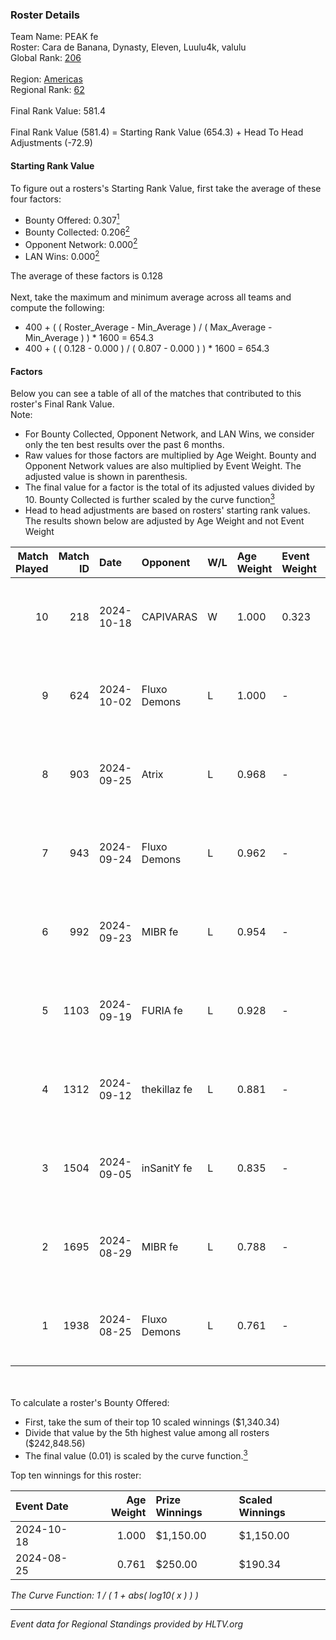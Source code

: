 ### Roster Details<br />
Team Name: PEAK fe<br />
Roster: Cara de Banana, Dynasty, Eleven, Luulu4k, valulu<br />
Global Rank: [206](../../standings_global_2024_10_30.md)<br />
<br />
Region: [Americas]( ../../standings_americas_2024_10_30.md)<br />
Regional Rank: [62]( ../../standings_americas_2024_10_30.md)<br />
<br />
Final Rank Value:  581.4<br />
<br />
Final Rank Value (581.4) = Starting Rank Value (654.3) + Head To Head Adjustments (-72.9)<br />

#### Starting Rank Value<br />
To figure out a rosters's Starting Rank Value, first take the average of these four factors:<br />
- Bounty Offered: 0.307[<sup>1</sup>](#table2)
- Bounty Collected: 0.206[<sup>2</sup>](#table1)
- Opponent Network: 0.000[<sup>2</sup>](#table1)
- LAN Wins: 0.000[<sup>2</sup>](#table1)

The average of these factors is 0.128<br />
<br />
Next, take the maximum and minimum average across all teams and compute the following:<br />
- 400 + ( ( Roster_Average - Min_Average ) / ( Max_Average - Min_Average ) ) * 1600 = 654.3
- 400 + ( ( 0.128 - 0.000 ) / ( 0.807 - 0.000 ) ) * 1600 = 654.3


#### Factors<br />
Below you can see a table of all of the matches that contributed to this roster's Final Rank Value.<br />
Note:<br />

- For Bounty Collected, Opponent Network, and LAN Wins, we consider only the ten best results over the past 6 months.
- Raw values for those factors are multiplied by Age Weight. Bounty and Opponent Network values are also multiplied by Event Weight. The adjusted value is shown in parenthesis.
- The final value for a factor is the total of its adjusted values divided by 10. Bounty Collected is further scaled by the curve function[<sup>3</sup>](#curveFunction)
- Head to head adjustments are based on rosters' starting rank values. The results shown below are adjusted by Age Weight and not Event Weight
<span id="table1"></span><br />


| Match Played | Match ID | Date       | Opponent     | W/L | Age Weight | Event Weight | Bounty Collected | Opponent Network | LAN Wins  | H2H Adj. | Roster                                           |
| -: | -: | :- | :- | :- | :- | :- | :- | :- | :- | -: | :- |
|           10 |      218 | 2024-10-18 | CAPIVARAS    | W   | 1.000      | 0.323        | 0.004 (0.001)    | 0.000 (0.000)    | 0 (0.000) |    11.92 | Cara de Banana, Dynasty, Eleven, Luulu4k, valulu |
|            9 |      624 | 2024-10-02 | Fluxo Demons | L   | 1.000      | -            | -                | -                | -         |    -7.24 | Cara de Banana, Dynasty, Eleven, Luulu4k, valulu |
|            8 |      903 | 2024-09-25 | Atrix        | L   | 0.968      | -            | -                | -                | -         |   -10.44 | Cara de Banana, Dynasty, Eleven, Luulu4k, valulu |
|            7 |      943 | 2024-09-24 | Fluxo Demons | L   | 0.962      | -            | -                | -                | -         |    -7.93 | Cara de Banana, Dynasty, Eleven, Luulu4k, valulu |
|            6 |      992 | 2024-09-23 | MIBR fe      | L   | 0.954      | -            | -                | -                | -         |   -10.63 | Cara de Banana, Dynasty, Eleven, Luulu4k, valulu |
|            5 |     1103 | 2024-09-19 | FURIA fe     | L   | 0.928      | -            | -                | -                | -         |    -6.21 | Cara de Banana, Dynasty, Eleven, Luulu4k, valulu |
|            4 |     1312 | 2024-09-12 | thekillaz fe | L   | 0.881      | -            | -                | -                | -         |   -11.93 | Cara de Banana, Dynasty, Eleven, Luulu4k, valulu |
|            3 |     1504 | 2024-09-05 | inSanitY fe  | L   | 0.835      | -            | -                | -                | -         |   -11.60 | Cara de Banana, Dynasty, Eleven, Luulu4k, valulu |
|            2 |     1695 | 2024-08-29 | MIBR fe      | L   | 0.788      | -            | -                | -                | -         |    -9.92 | Cara de Banana, Dynasty, Eleven, Luulu4k, valulu |
|            1 |     1938 | 2024-08-25 | Fluxo Demons | L   | 0.761      | -            | -                | -                | -         |    -8.93 | Cara de Banana, Dynasty, Eleven, Luulu4k, valulu |

<br />
<span id="table2"></span><br />
To calculate a roster's Bounty Offered:<br />

- First, take the sum of their top 10 scaled winnings ($1,340.34)
- Divide that value by the 5th highest value among all rosters ($242,848.56)
- The final value (0.01) is scaled by the curve function.[<sup>3</sup>](#curveFunction)

Top ten winnings for this roster:<br />

| Event Date | Age Weight | Prize Winnings | Scaled Winnings |
| :- | -: | :- | :- |
| 2024-10-18 |      1.000 | $1,150.00      | $1,150.00       |
| 2024-08-25 |      0.761 | $250.00        | $190.34         |


<span id="curveFunction"></span>_The Curve Function: 1 / ( 1 + abs( log10( x ) ) )_<br />

---
_Event data for Regional Standings provided by HLTV.org_<br />
